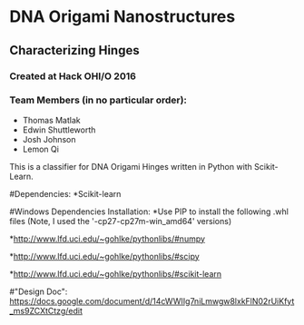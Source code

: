 # DNA Origami Nanostructures
## Characterizing Hinges
### Created at Hack OHI/O 2016

### Team Members (in no particular order):
* Thomas Matlak
* Edwin Shuttleworth
* Josh Johnson
* Lemon Qi

This is a classifier for DNA Origami Hinges written in Python with Scikit-Learn.

#Dependencies: 
*Scikit-learn

#Windows Dependencies Installation:
*Use PIP to install the following .whl files (Note, I used the '-cp27-cp27m-win_amd64' versions)

*http://www.lfd.uci.edu/~gohlke/pythonlibs/#numpy

*http://www.lfd.uci.edu/~gohlke/pythonlibs/#scipy

*http://www.lfd.uci.edu/~gohlke/pythonlibs/#scikit-learn

#"Design Doc": 
https://docs.google.com/document/d/14cWWIIg7niLmwgw8lxkFlN02rUiKfyt_ms9ZCXtCtzg/edit